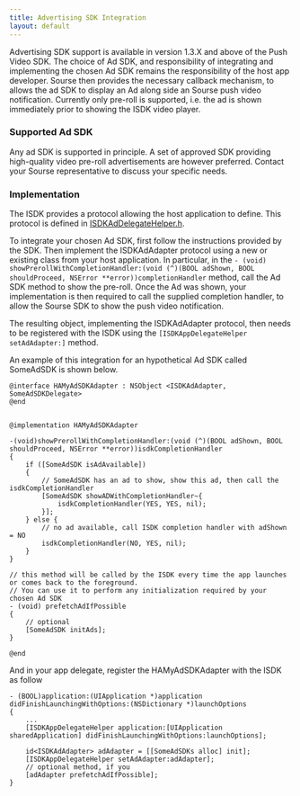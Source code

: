 ```yaml
---
title: Advertising SDK Integration
layout: default 
---
```


Advertising SDK support is available in version 1.3.X and above of the Push Video SDK. The choice of Ad SDK, and responsibility of integrating and implementing the chosen Ad SDK remains the responsibility of the host app developer. Sourse then provides the necessary callback mechanism, to allows the ad SDK to display an Ad along side an Sourse push video notification. Currently only pre-roll is supported, i.e. the ad is shown immediately prior to showing the ISDK video player. 

### Supported Ad SDK

Any ad SDK is supported in principle. A set of approved SDK providing high-quality video pre-roll advertisements are however preferred. Contact your Sourse representative to discuss your specific needs. 

### Implementation

The ISDK provides a protocol allowing the host application to define. This protocol is defined in [ISDKAdDelegateHelper.h](apidoc/html/Protocols/ISDKAdAdapter.html). 

To integrate your chosen Ad SDK, first follow the instructions provided by the SDK. Then implement the ISDKAdAdapter protocol using a new or existing class from your host application. In particular, in the `- (void) showPrerollWithCompletionHandler:(void (^)(BOOL adShown, BOOL shouldProceed, NSError **error))completionHandler` method, call the Ad SDK method to show the pre-roll. Once the Ad was shown, your implementation is then required to call the supplied completion handler, to allow the Sourse SDK to show the push video notification. 

The resulting object, implementing the ISDKAdAdapter protocol, then needs to be registered with the ISDK using the `[ISDKAppDelegateHelper setAdAdapter:]` method. 

An example of this integration for an hypothetical Ad SDK called SomeAdSDK is shown below.

~~~~
@interface HAMyAdSDKAdapter : NSObject <ISDKAdAdapter, SomeAdSDKDelegate>
@end


@implementation HAMyAdSDKAdapter

-(void)showPrerollWithCompletionHandler:(void (^)(BOOL adShown, BOOL shouldProceed, NSError **error))isdkCompletionHandler
{
	if ([SomeAdSDK isAdAvailable])
	{
		// SomeAdSDK has an ad to show, show this ad, then call the isdkCompletionHandler
		[SomeAdSDK showADWithCompletionHandler~{
			isdkCompletionHandler(YES, YES, nil);
		}];
	} else {
		// no ad available, call ISDK completion handler with adShown = NO
		isdkCompletionHandler(NO, YES, nil);
	}
}

// this method will be called by the ISDK every time the app launches or comes back to the foreground.
// You can use it to perform any initialization required by your chosen Ad SDK 
- (void) prefetchAdIfPossible 
{
	// optional
	[SomeAdSDK initAds];
}

@end
~~~~
	
And in your app delegate, register the HAMyAdSDKAdapter with the ISDK as follow

~~~~
- (BOOL)application:(UIApplication *)application didFinishLaunchingWithOptions:(NSDictionary *)launchOptions
{
	...
	[ISDKAppDelegateHelper application:[UIApplication sharedApplication] didFinishLaunchingWithOptions:launchOptions];

	id<ISDKAdAdapter> adAdapter = [[SomeAdSDKs alloc] init];
	[ISDKAppDelegateHelper setAdAdapter:adAdapter];
	// optional method, if you 
	[adAdapter prefetchAdIfPossible];
}
~~~~




